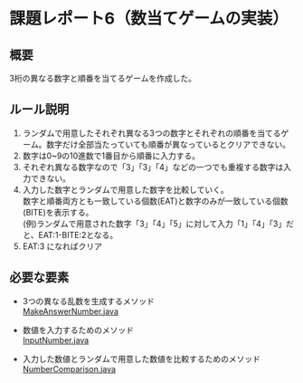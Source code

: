 # 課題レポート6（数当てゲームの実装）

## 概要
3桁の異なる数字と順番を当てるゲームを作成した。

## ルール説明
1. ランダムで用意したそれぞれ異なる3つの数字とそれぞれの順番を当てるゲーム。数字だけ全部当たっていても順番が異なっているとクリアできない。
2. 数字は0~9の10進数で1番目から順番に入力する。
3. それぞれ異なる数字なので「3」「3」「4」などの一つでも重複する数字は入力できない。
4. 入力した数字とランダムで用意した数字を比較していく。<br>
    数字と順番両方とも一致している個数(EAT)と数字のみが一致している個数(BITE)を表示する。<br>
    (例)ランダムで用意された数字「3」「4」「5」に対して入力「1」「4」「3」だと、EAT:1-BITE:2となる。
5. EAT:3 になればクリア

## 必要な要素
- 3つの異なる乱数を生成するメソッド<br>
[MakeAnswerNumber.java](https://github.com/kyanshoma/Report6/blob/master/src/main/java/jp/ac/uryukyu/ie/e175773/MakeAnswerNumber.java)  
  
- 数値を入力するためのメソッド<br>
[InputNumber.java](https://github.com/kyanshoma/Report6/blob/master/src/main/java/jp/ac/uryukyu/ie/e175773/InputNumber.java)  

- 入力した数値とランダムで用意した数値を比較するためのメソッド<br>
[NumberComparison.java](https://github.com/kyanshoma/Report6/blob/master/src/main/java/jp/ac/uryukyu/ie/e175773/NumberComparison.java)


